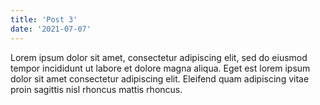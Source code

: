 ```yaml
---
title: 'Post 3'
date: '2021-07-07'
---
```


Lorem ipsum dolor sit amet, consectetur adipiscing elit, sed do eiusmod tempor incididunt ut labore et dolore magna aliqua. Eget est lorem ipsum dolor sit amet consectetur adipiscing elit. Eleifend quam adipiscing vitae proin sagittis nisl rhoncus mattis rhoncus.
